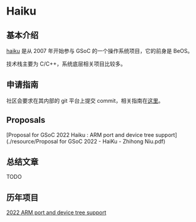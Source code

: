 # Haiku

## 基本介绍

[haiku](https://www.haiku-os.org) 是从 2007 年开始参与 GSoC 的一个操作系统项目，它的前身是 BeOS。

技术栈主要为 C/C++，系统底层相关项目比较多。

## 申请指南

社区会要求在其内部的 git 平台上提交 commit，相关指南在[这里](https://www.haiku-os.org/community/gsoc/2022/contributors)。

## Proposals

[Proposal for GSoC 2022 Haiku : ARM port and device tree support](./resource/Proposal for GSoC 2022 - HaiKu - Zhihong Niu.pdf)

## 总结文章

TODO

## 历年项目

[2022 ARM port and device tree support](https://summerofcode.withgoogle.com/programs/2022/projects/y2L1QWf1)